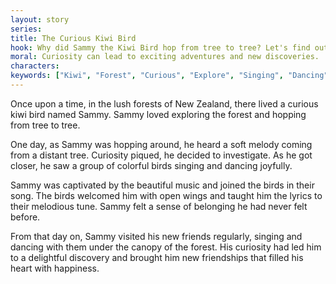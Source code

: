 ```yaml
---
layout: story
series: 
title: The Curious Kiwi Bird
hook: Why did Sammy the Kiwi Bird hop from tree to tree? Let's find out!
moral: Curiosity can lead to exciting adventures and new discoveries.
characters: 
keywords: ["Kiwi", "Forest", "Curious", "Explore", "Singing", "Dancing", "Friendship", "Joyful", "Melody", "Discovery"]
---
```


Once upon a time, in the lush forests of New Zealand, there lived a curious kiwi bird named Sammy. Sammy loved exploring the forest and hopping from tree to tree.

One day, as Sammy was hopping around, he heard a soft melody coming from a distant tree. Curiosity piqued, he decided to investigate. As he got closer, he saw a group of colorful birds singing and dancing joyfully.

Sammy was captivated by the beautiful music and joined the birds in their song. The birds welcomed him with open wings and taught him the lyrics to their melodious tune. Sammy felt a sense of belonging he had never felt before.

From that day on, Sammy visited his new friends regularly, singing and dancing with them under the canopy of the forest. His curiosity had led him to a delightful discovery and brought him new friendships that filled his heart with happiness.

